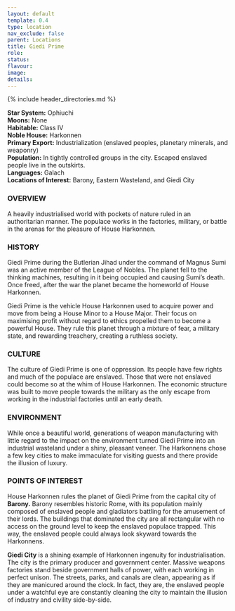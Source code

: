 ```yaml
---
layout: default
template: 0.4
type: location
nav_exclude: false
parent: Locations
title: Giedi Prime
role: 
status: 
flavour: 
image: 
details:
---
```

{% include header_directories.md %}

**Star System:** Ophiuchi  
**Moons:** None  
**Habitable:** Class IV  
**Noble House:** Harkonnen  
**Primary Export:** Industrialization (enslaved peoples,
planetary minerals, and weaponry)  
**Population:** In tightly controlled groups in the city.
Escaped enslaved people live in the outskirts.  
**Languages:** Galach  
**Locations of Interest:** Barony, Eastern Wasteland, and
Giedi City  

### OVERVIEW  
A heavily industrialised world with pockets of nature
ruled in an authoritarian manner. The populace works
in the factories, military, or battle in the arenas for the
pleasure of House Harkonnen.  
### HISTORY  
Giedi Prime during the Butlerian Jihad under the
command of Magnus Sumi was an active member of
the League of Nobles. The planet fell to the thinking
machines, resulting in it being occupied and causing Sumi’s death. Once freed, after the war the planet
became the homeworld of House Harkonnen.  

Giedi Prime is the vehicle House Harkonnen used to
acquire power and move from being a House Minor to
a House Major. Their focus on maximising profit without regard to ethics propelled them to become a powerful House. They rule this planet through a mixture of
fear, a military state, and rewarding treachery, creating
a ruthless society.  
### CULTURE  
The culture of Giedi Prime is one of oppression. Its
people have few rights and much of the populace are
enslaved. Those that were not enslaved could become
so at the whim of House Harkonnen. The economic
structure was built to move people towards the military
as the only escape from working in the industrial factories until an early death.  
### ENVIRONMENT  
While once a beautiful world, generations of weapon
manufacturing with little regard to the impact on the
environment turned Giedi Prime into an industrial wasteland under a shiny, pleasant veneer. The Harkonnens
chose a few key cities to make immaculate for visiting
guests and there provide the illusion of luxury.  
### POINTS OF INTEREST  
House Harkonnen rules the planet of Giedi Prime from the
capital city of **Barony.** Barony resembles historic Rome,
with its population mainly composed of enslaved people
and gladiators battling for the amusement of their lords.
The buildings that dominated the city are all rectangular
with no access on the ground level to keep the enslaved
populace trapped. This way, the enslaved people could
always look skyward towards the Harkonnens.  

**Giedi City** is a shining example of Harkonnen ingenuity
for industrialisation. The city is the primary producer and
government center. Massive weapons factories stand
beside government halls of power, with each working in
perfect unison. The streets, parks, and canals are clean,
appearing as if they are manicured around the clock. In
fact, they are, the enslaved people under a watchful eye
are constantly cleaning the city to maintain the illusion
of industry and civility side-by-side.